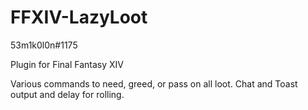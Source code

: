 # FFXIV-LazyLoot

53m1k0l0n#1175

Plugin for Final Fantasy XIV

Various commands to need, greed, or pass on all loot. Chat and Toast output and delay for rolling.

